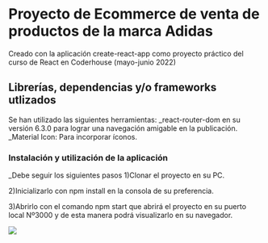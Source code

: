 # Proyecto de Ecommerce de venta de productos de la marca Adidas

Creado con la aplicación create-react-app como proyecto práctico del curso de React en Coderhouse (mayo-junio 2022)

## Librerías, dependencias y/o frameworks utlizados

Se han utilizado las siguientes herramientas:
_react-router-dom en su versión 6.3.0 para lograr una navegación amigable en la publicación.
_Material Icon: Para incorporar íconos.

### Instalación y utilización de la aplicación
_Debe seguir los siguientes pasos
1)Clonar el proyecto en su PC.

2)Inicializarlo con npm install en la consola de su preferencia.

3)Abrirlo con el comando npm start que abrirá el proyecto en su puerto local Nº3000 y de esta manera podrá visualizarlo en su navegador.

![](src%5CAdidasStore.gif)
